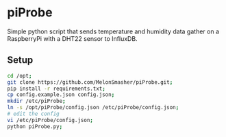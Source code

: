 # piProbe

Simple python script that sends temperature and humidity data gather on a RaspberryPi with a DHT22 sensor to InfluxDB.

## Setup

```bash
cd /opt;
git clone https://github.com/MelonSmasher/piProbe.git;
pip install -r requirements.txt;
cp config.example.json config.json;
mkdir /etc/piProbe;
ln -s /opt/piProbe/config.json /etc/piProbe/config.json;
# edit the config
vi /etc/piProbe/config.json;
python piProbe.py;
```